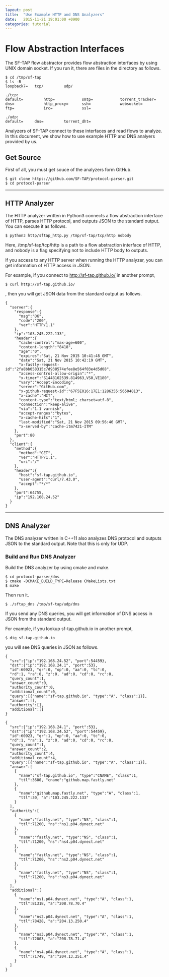 ```yaml
---
layout: post
title:  "Use Example HTTP and DNS Analyzers"
date:   2015-11-21 19:01:00 +0900
categories: tutorial
---
```


# Flow Abstraction Interfaces

The SF-TAP flow abstractor provides flow abstraction interfaces by using UNIX domain socket.
If you run it, there are files in the directory as follows.

    $ cd /tmp/sf-tap
    $ ls -R
    loopback7=   tcp/         udp/

    ./tcp:
    default=         http=            smtp=            torrent_tracker=
    dns=             http_proxy=      ssh=             websocket=
    ftp=             irc=             ssl=

    ./udp:
    default=     dns=         torrent_dht=

Analyzers of SF-TAP connect to these interfaces and read flows to analyze.
In this document, we show how to use example HTTP and DNS analyers provided by us.

## Get Source

First of all, you must get souce of the analyzers form GitHub.

    $ git clone https://github.com/SF-TAP/protocol-parser.git
    $ cd protocol-parser

---

## HTTP Analyzer

The HTTP analyzer written in Python3 connects a flow abstraction interface of HTTP, parses HTTP protocol, and outputs JSON to the standard output.
You can execute it as follows.

    $ python3 http/sftap_http.py /tmp/sf-tap/tcp/http nobody

Here, /tmp/sf-tap/tcp/http is a path to a flow abstraction interface of HTTP,
and nobody is a flag specifying not to include HTTP body to outputs.

If you access to any HTTP server when running the HTTP analyzer,
you can get information of HTTP access in JSON.

For example, if you connect to http://sf-tap.github.io/ in another prompt,

    $ curl http://sf-tap.github.io/

, then you will get JSON data from the standard output as follows.

    {
      "server":{
        "response":{
          "msg":"OK",
          "code":"200",
          "ver":"HTTP/1.1"
        },
        "ip":"103.245.222.133",
        "header":{
          "cache-control":"max-age=600",
          "content-length":"8418",
          "age":"0",
          "expires":"Sat, 21 Nov 2015 10:41:48 GMT",
          "date":"Sat, 21 Nov 2015 10:42:19 GMT",
          "x-fastly-request-id":"2fa8bb058315c7d938574efee8e564f03e4d5d08",
          "access-control-allow-origin":"*",
          "x-timer":"S1448102539.814963,VS0,VE180",
          "vary":"Accept-Encoding",
          "server":"GitHub.com",
          "x-github-request-id":"67F5E016:17E1:1286355:56504813",
          "x-cache":"HIT",
          "content-type":"text/html; charset=utf-8",
          "connection":"keep-alive",
          "via":"1.1 varnish",
          "accept-ranges":"bytes",
          "x-cache-hits":"1",
          "last-modified":"Sat, 21 Nov 2015 09:56:46 GMT",
          "x-served-by":"cache-itm7421-ITM"
        },
        "port":80
      },
      "client":{
        "method":{
          "method":"GET",
          "ver":"HTTP/1.1",
          "uri":"/"
        },
        "header":{
          "host":"sf-tap.github.io",
          "user-agent":"curl/7.43.0",
          "accept":"*/*"
        },
        "port":64755,
        "ip":"192.168.24.52"
      }
    }

---

## DNS Analyzer

The DNS analyzer written in C++11 also analyzes DNS protocol and outputs
JSON to the standard output.
Note that this is only for UDP.

### Build and Run DNS Analyzer

Build the DNS analyzer by using cmake and make.

    $ cd protocol-parser/dns
    $ cmake -DCMAKE_BUILD_TYPE=Release CMakeLists.txt
    $ make

Then run it.

    $ ./sftap_dns /tmp/sf-tap/udp/dns

If you send any DNS queries, you will get information of DNS access in JSON
from the standard output.

For example, if you lookup sf-tap.github.io in another prompt,

    $ dig sf-tap.github.io

you will see DNS queries in JSON as follows.

    {
      "src":{"ip":"192.168.24.52", "port":54459},
      "dst":{"ip":"192.168.24.1", "port":53},
      "id":60923, "qr":0, "op":0, "aa":0, "tc":0,
      "rd":1, "ra":0, "z":0, "ad":0, "cd":0, "rc":0,
      "query_count":1,
      "answer_count":0,
      "authority_count":0,
      "additional_count":0,
      "query":[{"name":"sf-tap.github.io", "type":"A", "class":1}],
      "answer":[],
      "authority":[],
      "additional":[]
    }

    {
      "src":{"ip":"192.168.24.1", "port":53},
      "dst":{"ip":"192.168.24.52", "port":54459},
      "id":60923, "qr":1, "op":0, "aa":0, "tc":0,
      "rd":1, "ra":1, "z":0, "ad":0, "cd":0, "rc":0,
      "query_count":1,
      "answer_count":2,
      "authority_count":4,
      "additional_count":4,
      "query":[{"name":"sf-tap.github.io", "type":"A", "class":1}],
      "answer":[
        {
          "name":"sf-tap.github.io", "type":"CNAME", "class":1,
          "ttl":3600, "cname":"github.map.fastly.net"
        },
        {
          "name":"github.map.fastly.net", "type":"A", "class":1,
          "ttl":30, "a":"103.245.222.133"
        }
      ],
      "authority":[
        {
          "name":"fastly.net", "type":"NS", "class":1,
          "ttl":71200, "ns":"ns1.p04.dynect.net"
        },
        {
          "name":"fastly.net", "type":"NS", "class":1,
          "ttl":71200, "ns":"ns4.p04.dynect.net"
        },
        {
          "name":"fastly.net", "type":"NS", "class":1,
          "ttl":71200, "ns":"ns2.p04.dynect.net"
        },
        {
          "name":"fastly.net", "type":"NS", "class":1,
          "ttl":71200, "ns":"ns3.p04.dynect.net"
        }
      ],
      "additional":[
        {
          "name":"ns1.p04.dynect.net", "type":"A", "class":1,
          "ttl":81318, "a":"208.78.70.4"
        },
        {
          "name":"ns2.p04.dynect.net", "type":"A", "class":1,
          "ttl":78428, "a":"204.13.250.4"
        },
        {
          "name":"ns3.p04.dynect.net", "type":"A", "class":1,
          "ttl":72003, "a":"208.78.71.4"
        },
        {
          "name":"ns4.p04.dynect.net", "type":"A", "class":1,
          "ttl":71749, "a":"204.13.251.4"
        }
      ]
    }
